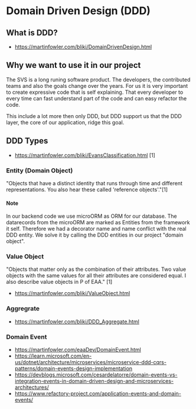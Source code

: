 # Domain Driven Design (DDD)

## What is DDD?

- https://martinfowler.com/bliki/DomainDrivenDesign.html

## Why we want to use it in our project

The SVS is a long runing software product. The developers, the contributed teams and also the goals change over the years.
For us it is very important to create expressive code that is self explaining. 
That every developer to every time can fast understand part of the code and can easy refactor the code. 

This include a lot more then only DDD, but DDD  support us that the DDD layer, the core of our application, ridge this goal.

## DDD Types
- https://martinfowler.com/bliki/EvansClassification.html [1]

### Entity (Domain Object)
"Objects that have a distinct identity that runs through time and different representations. You also hear these called 'reference objects'."[1]

#### Note
In our backend code we use microORM as ORM for our database.
The datarecords from the microORM are marked as Entities from the framework it self. Therefore we had a decorator name and name conflict with the real DDD entity. We solve it by calling the DDD entities in our project "domain object".

### Value Object
"Objects that matter only as the combination of their attributes. Two value objects with the same values for all their attributes are considered equal. I also describe value objects in P of EAA." [1]

- https://martinfowler.com/bliki/ValueObject.html

### Aggregrate

- https://martinfowler.com/bliki/DDD_Aggregate.html

### Domain Event

- https://martinfowler.com/eaaDev/DomainEvent.html
- https://learn.microsoft.com/en-us/dotnet/architecture/microservices/microservice-ddd-cqrs-patterns/domain-events-design-implementation
- https://devblogs.microsoft.com/cesardelatorre/domain-events-vs-integration-events-in-domain-driven-design-and-microservices-architectures/
- https://www.refactory-project.com/application-events-and-domain-events/